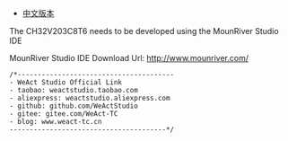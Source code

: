* [中文版本](./README-zh.md)

The CH32V203C8T6 needs to be developed using the MounRiver Studio IDE

MounRiver Studio IDE Download Url: http://www.mounriver.com/

```
/*---------------------------------------
- WeAct Studio Official Link
- taobao: weactstudio.taobao.com
- aliexpress: weactstudio.aliexpress.com
- github: github.com/WeActStudio
- gitee: gitee.com/WeAct-TC
- blog: www.weact-tc.cn
---------------------------------------*/
```